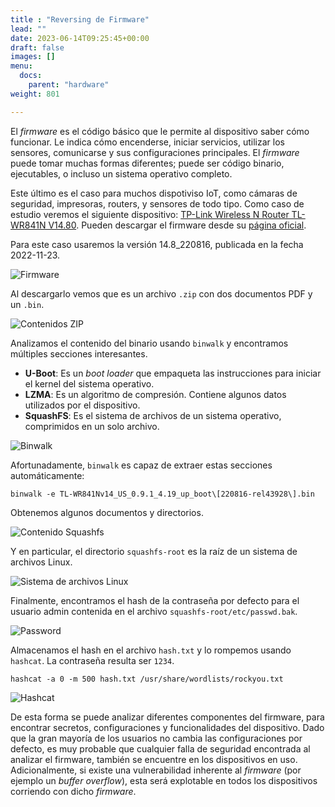 ```yaml
---
title : "Reversing de Firmware"
lead: ""
date: 2023-06-14T09:25:45+00:00
draft: false
images: []
menu:
  docs:
    parent: "hardware"
weight: 801

---
```


El _firmware_ es el código básico que le permite al dispositivo saber cómo funcionar.
Le indica cómo encenderse, iniciar servicios, utilizar los sensores, comunicarse
y sus configuraciones principales. El _firmware_ puede tomar muchas formas diferentes;
puede ser código binario, ejecutables, o incluso un sistema operativo completo.

Este último es el caso para muchos dispotiviso IoT, como cámaras de seguridad,
impresoras, routers, y sensores de todo tipo. Como caso de estudio veremos el siguiente dispositivo:
[TP-Link Wireless N Router TL-WR841N V14.80](https://www.tp-link.com/us/home-networking/wifi-router/tl-wr841n/).
Pueden descargar el firmware desde su [página oficial](https://www.tp-link.com/us/support/download/tl-wr841n/#Firmware).

Para este caso usaremos la versión 14.8_220816, publicada en la fecha 2022-11-23.

![Firmware](../tp-link-firmware.png)

Al descargarlo vemos que es un archivo `.zip` con dos documentos PDF y un `.bin`.

![Contenidos ZIP](../zip-contents.png)

Analizamos el contenido del binario usando `binwalk` y encontramos múltiples secciones
interesantes.

* **U-Boot**: Es un _boot loader_ que empaqueta las instrucciones para iniciar el
kernel del sistema operativo.
* **LZMA**: Es un algoritmo de compresión. Contiene algunos datos utilizados por el dispositivo.
* **SquashFS**: Es el sistema de archivos de un sistema operativo, comprimidos en un solo archivo.

![Binwalk](../binwalk.png)

Afortunadamente, `binwalk` es capaz de extraer estas secciones automáticamente:

```
binwalk -e TL-WR841Nv14_US_0.9.1_4.19_up_boot\[220816-rel43928\].bin
```

Obtenemos algunos documentos y directorios.

![Contenido Squashfs](../contents-squashfs.png)

Y en particular, el directorio `squashfs-root` es la raíz de un sistema de archivos Linux.

![Sistema de archivos Linux](../linux-fs.png)

Finalmente, encontramos el hash de la contraseña por defecto para el usuario admin contenida
en el archivo `squashfs-root/etc/passwd.bak`.

![Password](../password.png)

Almacenamos el hash en el archivo `hash.txt` y lo rompemos usando `hashcat`.
La contraseña resulta ser `1234`.

```
hashcat -a 0 -m 500 hash.txt /usr/share/wordlists/rockyou.txt
```

![Hashcat](../hashcat.png)

De esta forma se puede analizar diferentes componentes del firmware, para encontrar
secretos, configuraciones y funcionalidades del dispositivo. Dado que la gran mayoría
de los usuarios no cambia las configuraciones por defecto, es muy probable que
cualquier falla de seguridad encontrada al analizar el firmware, también se encuentre
en los dispositivos en uso. Adicionalmente, si existe una vulnerabilidad inherente
al _firmware_ (por ejemplo un _buffer overflow_), esta será explotable en todos los
dispositivos corriendo con dicho _firmware_.

